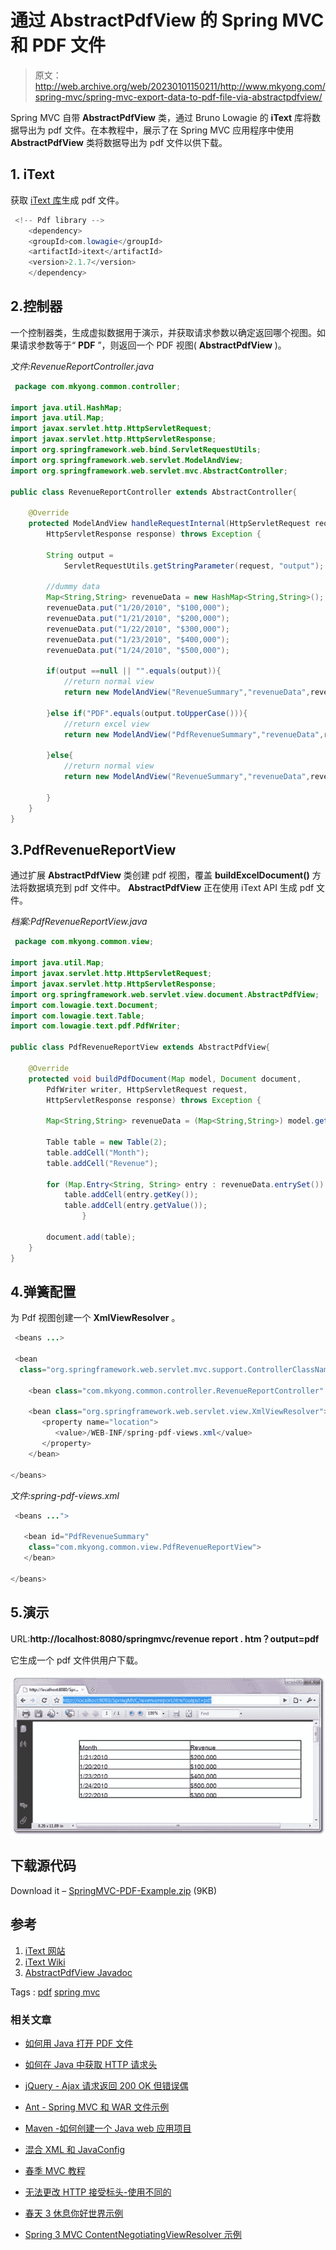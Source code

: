 # 通过 AbstractPdfView 的 Spring MVC 和 PDF 文件

> 原文：<http://web.archive.org/web/20230101150211/http://www.mkyong.com/spring-mvc/spring-mvc-export-data-to-pdf-file-via-abstractpdfview/>

Spring MVC 自带 **AbstractPdfView** 类，通过 Bruno Lowagie 的 **iText** 库将数据导出为 pdf 文件。在本教程中，展示了在 Spring MVC 应用程序中使用 **AbstractPdfView** 类将数据导出为 pdf 文件以供下载。

## 1\. iText

获取 [iText 库](http://web.archive.org/web/20210110105618/http://www.lowagie.com/iText/)生成 pdf 文件。

```java
 <!-- Pdf library --> 
    <dependency>
	<groupId>com.lowagie</groupId>
	<artifactId>itext</artifactId>
	<version>2.1.7</version>
    </dependency> 
```

## 2.控制器

一个控制器类，生成虚拟数据用于演示，并获取请求参数以确定返回哪个视图。如果请求参数等于“ **PDF** ”，则返回一个 PDF 视图( **AbstractPdfView** )。

*文件:RevenueReportController.java*

```java
 package com.mkyong.common.controller;

import java.util.HashMap;
import java.util.Map;
import javax.servlet.http.HttpServletRequest;
import javax.servlet.http.HttpServletResponse;
import org.springframework.web.bind.ServletRequestUtils;
import org.springframework.web.servlet.ModelAndView;
import org.springframework.web.servlet.mvc.AbstractController;

public class RevenueReportController extends AbstractController{

	@Override
	protected ModelAndView handleRequestInternal(HttpServletRequest request,
		HttpServletResponse response) throws Exception {

		String output =
			ServletRequestUtils.getStringParameter(request, "output");

		//dummy data
		Map<String,String> revenueData = new HashMap<String,String>();
		revenueData.put("1/20/2010", "$100,000");
		revenueData.put("1/21/2010", "$200,000");
		revenueData.put("1/22/2010", "$300,000");
		revenueData.put("1/23/2010", "$400,000");
		revenueData.put("1/24/2010", "$500,000");

		if(output ==null || "".equals(output)){
		    //return normal view
		    return new ModelAndView("RevenueSummary","revenueData",revenueData);

		}else if("PDF".equals(output.toUpperCase())){
		    //return excel view
		    return new ModelAndView("PdfRevenueSummary","revenueData",revenueData);

		}else{
		    //return normal view
		    return new ModelAndView("RevenueSummary","revenueData",revenueData);

		}	
	}	
} 
```

## 3.PdfRevenueReportView

通过扩展 **AbstractPdfView** 类创建 pdf 视图，覆盖 **buildExcelDocument()** 方法将数据填充到 pdf 文件中。 **AbstractPdfView** 正在使用 <string>iText API 生成 pdf 文件。

*档案:PdfRevenueReportView.java*

```java
 package com.mkyong.common.view;

import java.util.Map;
import javax.servlet.http.HttpServletRequest;
import javax.servlet.http.HttpServletResponse;
import org.springframework.web.servlet.view.document.AbstractPdfView;
import com.lowagie.text.Document;
import com.lowagie.text.Table;
import com.lowagie.text.pdf.PdfWriter;

public class PdfRevenueReportView extends AbstractPdfView{

	@Override
	protected void buildPdfDocument(Map model, Document document,
		PdfWriter writer, HttpServletRequest request,
		HttpServletResponse response) throws Exception {

		Map<String,String> revenueData = (Map<String,String>) model.get("revenueData");

		Table table = new Table(2);
		table.addCell("Month");
		table.addCell("Revenue");

		for (Map.Entry<String, String> entry : revenueData.entrySet()) {
			table.addCell(entry.getKey());
			table.addCell(entry.getValue());
                }

		document.add(table);
	}
} 
```

## 4.弹簧配置

为 Pdf 视图创建一个 **XmlViewResolver** 。

```java
 <beans ...>

 <bean 
  class="org.springframework.web.servlet.mvc.support.ControllerClassNameHandlerMapping" />

    <bean class="com.mkyong.common.controller.RevenueReportController" />

    <bean class="org.springframework.web.servlet.view.XmlViewResolver">
       <property name="location">
          <value>/WEB-INF/spring-pdf-views.xml</value>
       </property>
    </bean>

</beans> 
```

*文件:spring-pdf-views.xml*

```java
 <beans ...">

   <bean id="PdfRevenueSummary"
   	class="com.mkyong.common.view.PdfRevenueReportView">
   </bean>

</beans> 
```

## 5.演示

URL:**http://localhost:8080/springmvc/revenue report . htm？output=pdf**

它生成一个 pdf 文件供用户下载。



![SpringMVC-PDF-Example](img/80c6da6cc93d7cbb396b07a4f9caacc7.png "SpringMVC-PDF-Example")

## 下载源代码

Download it – [SpringMVC-PDF-Example.zip](http://web.archive.org/web/20210110105618/http://www.mkyong.com/wp-content/uploads/2010/08/SpringMVC-PDF-Example.zip) (9KB)

## 参考

1.  [iText 网站](http://web.archive.org/web/20210110105618/http://www.lowagie.com/iText)
2.  [iText Wiki](http://web.archive.org/web/20210110105618/https://en.wikipedia.org/wiki/IText)
3.  [AbstractPdfView Javadoc](http://web.archive.org/web/20210110105618/http://static.springsource.org/spring/docs/2.5.x/api/org/springframework/web/servlet/view/document/AbstractPdfView.html)

Tags : [pdf](http://web.archive.org/web/20210110105618/https://mkyong.com/tag/pdf/) [spring mvc](http://web.archive.org/web/20210110105618/https://mkyong.com/tag/spring-mvc/)<input type="hidden" id="mkyong-current-postId" value="6756">

### 相关文章

*   [如何用 Java 打开 PDF 文件](/web/20210110105618/https://mkyong.com/java/how-to-open-a-pdf-file-in-java/)
*   [如何在 Java 中获取 HTTP 请求头](/web/20210110105618/https://mkyong.com/java/how-to-get-http-request-header-in-java/)
*   [jQuery - Ajax 请求返回 200 OK 但错误偶](/web/20210110105618/https://mkyong.com/jquery/jquery-ajax-request-return-200-ok-but-error-event-is-fired/)
*   [Ant - Spring MVC 和 WAR 文件示例](/web/20210110105618/https://mkyong.com/ant/ant-spring-mvc-and-war-file-example/)
*   [Maven -如何创建一个 Java web 应用项目](/web/20210110105618/https://mkyong.com/maven/how-to-create-a-web-application-project-with-maven/)

*   [混合 XML 和 JavaConfig](/web/20210110105618/https://mkyong.com/spring/spring-mixing-xml-and-javaconfig/)
*   [春季 MVC 教程](/web/20210110105618/https://mkyong.com/tutorials/spring-mvc-tutorials/)
*   [无法更改 HTTP 接受标头-使用不同的](/web/20210110105618/https://mkyong.com/spring-mvc/cannot-change-http-accept-header-use-a-different-locale-resolution-strategy/)
*   [春天 3 休息你好世界示例](/web/20210110105618/https://mkyong.com/spring-mvc/spring-3-rest-hello-world-example/)
*   [Spring 3 MVC ContentNegotiatingViewResolver 示例](/web/20210110105618/https://mkyong.com/spring-mvc/spring-3-mvc-contentnegotiatingviewresolver-example/)